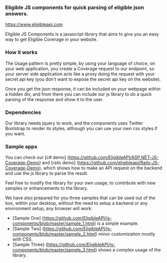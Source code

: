 ### Eligible JS components for quick parsing of eligible json answers.

https://www.eligibleapi.com

Eligible JS Components is a javascript library that aims to give you an easy way to get Eligible Coverage in your website.

### How it works

The Usage pattern is pretty simple, by using your language of choice, on your web application, you create a Coverage request to our endpoint, so your server side application acts like a proxy doing the request with your secret api key (you don't want to expose the secret api key on the website).

Once you get the json response, it can be included on your webpage within a hidden div, and from there you can include our js library to do a quick parsing of the response and show it to the user.

### Dependencies
Our library needs jquery to work, and the components uses Twitter Bootstrap to render its styles, although you can use your own css styles if you want.

### Sample apps

You can check our [c# demo] (https://github.com/EligibleAPI/ASP.NET-JS-Coverage-Demo) and [rails demo] (https://github.com/eligibleapi/Rails-JS-Coverage-Demo), which shows how to make an API request on the backend and use the js library to parse the result.

Feel free to modify the library for your own usage, to contribute with new samples or enhancements to the library.

We have also prepared for you three samples that can be used out of the box, within your desktop, without the need to setup a backend or any environment setup, any browser will work:

* [Sample One] (https://github.com/EligibleAPI/js-components/blob/master/sample_1.html) is a simple example.
* [Sample Two] (https://github.com/EligibleAPI/js-components/blob/master/sample_2.html) minor customization mostly with CSS.
* [Sample Three] (https://github.com/EligibleAPI/js-components/blob/master/sample_3.html) shows a complex usage of the library.

